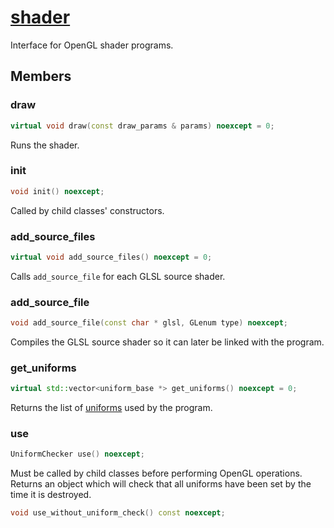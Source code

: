 # [shader](shader.hpp)

Interface for OpenGL shader programs.

## Members

### draw

```cpp
virtual void draw(const draw_params & params) noexcept = 0;
```

Runs the shader.

### init

```cpp
void init() noexcept;
```

Called by child classes' constructors.

### add_source_files

```cpp
virtual void add_source_files() noexcept = 0;
```

Calls `add_source_file` for each GLSL source shader.

### add_source_file

```cpp
void add_source_file(const char * glsl, GLenum type) noexcept;
```

Compiles the GLSL source shader so it can later be linked with the program.

### get_uniforms

```cpp
virtual std::vector<uniform_base *> get_uniforms() noexcept = 0;
```

Returns the list of [uniforms](uniform.md) used by the program.

### use

```cpp
UniformChecker use() noexcept;
```

Must be called by child classes before performing OpenGL operations. Returns an object which will check that all uniforms have been set by the time it is destroyed.

```cpp
void use_without_uniform_check() const noexcept;
```